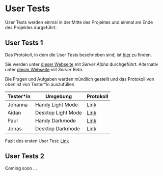 # User Tests

User Tests werden einmal in der Mitte des Projektes und einmal am Ende des Projektes durgeführt.

## User Tests 1

Das Protokoll, in dem die User Tests beschrieben sind, ist [hier](https://erlebnisweltsport-my.sharepoint.com/:w:/g/personal/paul_bahde_erlebniswelt-sport_de/EcTX1aj7vbVFvF7tAWrekXIByCuKyVS3wUsPGesr_pw3sg?e=L4tQli) zu finden.

Sie werden unter [dieser Webseite](https://bubble-matee-rhuxoreii-johannas-projects-44110de8.vercel.app/) mit _Server Alpha_ durchgeführt.
Alternativ unter [dieser Webseite](https://bubble-matee-jdgqxtij7-johannas-projects-44110de8.vercel.app) mit _Server Beta_.

Die Fragen und Aufgaben werden mündlich gestellt und das Protokoll von oben ist von Tester\*in auszufüllen.

| Tester\*in | Umgebung           | Protokoll                                                                                                                                                   |
| ---------- | ------------------ | ----------------------------------------------------------------------------------------------------------------------------------------------------------- |
| Johanna    | Handy Light Mode   | [Link](https://sap-my.sharepoint.com/:w:/p/johanna_deike/Ec4r0QAuCFZOqSKVEOJxjGkBlWymRwg5327QOzlib5HVQg?e=lvWV1I)                                           |
| Aidan      | Desktop Light Mode | [Link](https://sap-my.sharepoint.com/:w:/p/aidan_zimmer/EVpv47mjqnVGhYmq-Uyi0nEBxKkCUBGFkKzgJ1jNEWvRbA?e=QQwRXX)                                            |
| Paul       | Handy Darkmode     | [Link](https://erlebnisweltsport-my.sharepoint.com/:w:/g/personal/paul_bahde_erlebniswelt-sport_de/EZilxD-rCfdGqG60sBeOIvABr2gaNiYDfsUDLZyRvZ6Olw?e=Y0O0AO) |
| Jonas      | Desktop Darkmode   | [Link](https://sap-my.sharepoint.com/:w:/p/johanna_deike/ESfjThNBF_NEgTb774Rz4poBkvLIjVqqvYgK5rGviRmGSQ?e=pg7cyG)                                           |

Fazit des ersten User Test: [Link]([https://sap-](https://erlebnisweltsport-my.sharepoint.com/:w:/g/personal/paul_bahde_erlebniswelt-sport_de/EXPMlcGLFVxEi5dyWtQS0VABWarIVpyZdm7Mw5VwrWmNhw?e=dDArTJ)https://erlebnisweltsport-my.sharepoint.com/:w:/g/personal/paul_bahde_erlebniswelt-sport_de/EXPMlcGLFVxEi5dyWtQS0VABWarIVpyZdm7Mw5VwrWmNhw?e=dDArTJ)

## User Tests 2

Coming soon ...
